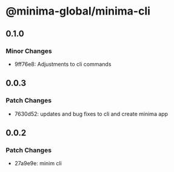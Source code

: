 # @minima-global/minima-cli

## 0.1.0

### Minor Changes

- 9ff76e8: Adjustments to cli commands

## 0.0.3

### Patch Changes

- 7630d52: updates and bug fixes to cli and create minima app

## 0.0.2

### Patch Changes

- 27a9e9e: minim cli
